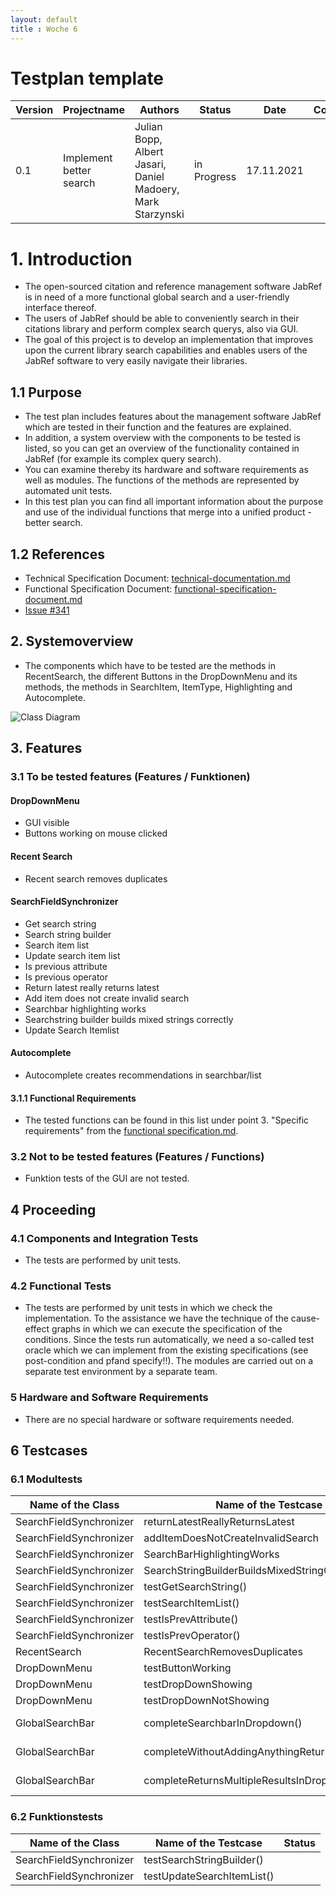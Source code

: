 ```yaml
---
layout: default
title : Woche 6
---
```

# Testplan template

| Version | Projectname | Authors  | Status | Date | Comment |
| ------- | ----- | ------ | ------ | ----- | --------- |
|  0.1    |  Implement better search   | Julian Bopp, Albert Jasari, Daniel Madoery, Mark Starzynski | in Progress | 17.11.2021 | |

# 1. Introduction

- The open-sourced citation and reference management software JabRef is in need of a more functional global search and a user-friendly interface thereof.
- The users of JabRef should be able to conveniently search in their citations library and perform complex search querys, also via GUI.
- The goal of this project is to develop an implementation that improves upon the current library search capabilities and enables users of the JabRef software to very easily navigate their libraries. 

## 1.1 Purpose

- The test plan includes features about the management software JabRef which are tested in their function and the features are explained.
- In addition, a system overview with the components to be tested is listed, so you can get an overview of the functionality contained in JabRef (for example its complex query search).
- You can examine thereby its hardware and software requirements as well as modules. The functions of the methods are represented by automated unit tests.
- In this test plan you can find all important information about the purpose and use of the individual functions that merge into a unified product - better search.

## 1.2 References

- Technical Specification Document: [technical-documentation.md](https://github.com/josphstar/jabref/blob/designdoc/docs/sweng/technical-documentation.md)
- Functional Specification Document: [functional-specification-document.md](https://github.com/josphstar/jabref/blob/designdoc/docs/sweng/functional-specification-document.md)
- [Issue #341](https://github.com/koppor/jabref/issues/341)

## 2. Systemoverview

- The components which have to be tested are the methods in RecentSearch, the different Buttons in the DropDownMenu and its methods, the methods in SearchItem, ItemType, Highlighting and Autocomplete.

![Class Diagram](/w3-UML/out/w3-UML/better-search/class-diagram.png "class-diagram.png") 

## 3. Features

### 3.1 To be tested features (Features / Funktionen)

#### DropDownMenu

- GUI visible
- Buttons working on mouse clicked

#### Recent Search

- Recent search removes duplicates

#### SearchFieldSynchronizer

- Get search string
- Search string builder
- Search item list
- Update search item list
- Is previous attribute
- Is previous operator
- Return latest really returns latest
- Add item does not create invalid search
- Searchbar highlighting works
- Searchstring builder builds mixed strings correctly
- Update Search Itemlist

#### Autocomplete

- Autocomplete creates recommendations in searchbar/list

#### 3.1.1 Functional Requirements

- The tested functions can be found in this list under point 3. "Specific requirements" from the [functional specification.md](https://github.com/josphstar/jabref/blob/designdoc/docs/sweng/functional-specification-document.md).


### 3.2 Not to be tested features (Features / Functions)

- Funktion tests of the GUI are not tested.

## 4 Proceeding

### 4.1 Components and Integration Tests

- The tests are performed by unit tests.

### 4.2 Functional Tests

- The tests are performed by unit tests in which we check the implementation. To the assistance we have the technique of the cause-effect graphs in which we can execute the specification of the conditions. Since the tests run automatically, we need a so-called test oracle which we can implement from the existing specifications (see post-condition and pfand specify!!).
The modules are carried out on a separate test environment by a separate team.

### 5 Hardware and Software Requirements

- There are no special hardware or software requirements needed.

## 6 Testcases

### 6.1 Modultests

| Name of the Class | Name of the Testcase | Status |
| ------- | ----- | -----|
| SearchFieldSynchronizer | returnLatestReallyReturnsLatest  | |
| SearchFieldSynchronizer | addItemDoesNotCreateInvalidSearch | |
| SearchFieldSynchronizer | SearchBarHighlightingWorks | |
| SearchFieldSynchronizer | SearchStringBuilderBuildsMixedStringCorrectly| |
| SearchFieldSynchronizer | testGetSearchString() | |
| SearchFieldSynchronizer | testSearchItemList() | |
| SearchFieldSynchronizer | testIsPrevAttribute() | |
| SearchFieldSynchronizer | testIsPrevOperator() | |
| RecentSearch | RecentSearchRemovesDuplicates | |
| DropDownMenu | testButtonWorking | |
| DropDownMenu | testDropDownShowing | |
| DropDownMenu | testDropDownNotShowing | |
| GlobalSearchBar | completeSearchbarInDropdown() | in progress|
| GlobalSearchBar | completeWithoutAddingAnythingReturnsSomething() | in progress|
| GlobalSearchBar | completeReturnsMultipleResultsInDropdown() |in progress |

### 6.2 Funktionstests

| Name of the Class |  Name of the Testcase | Status | 
| ------- | ----- | ----- |
| SearchFieldSynchronizer | testSearchStringBuilder() | | 
| SearchFieldSynchronizer | testUpdateSearchItemList() | | 
